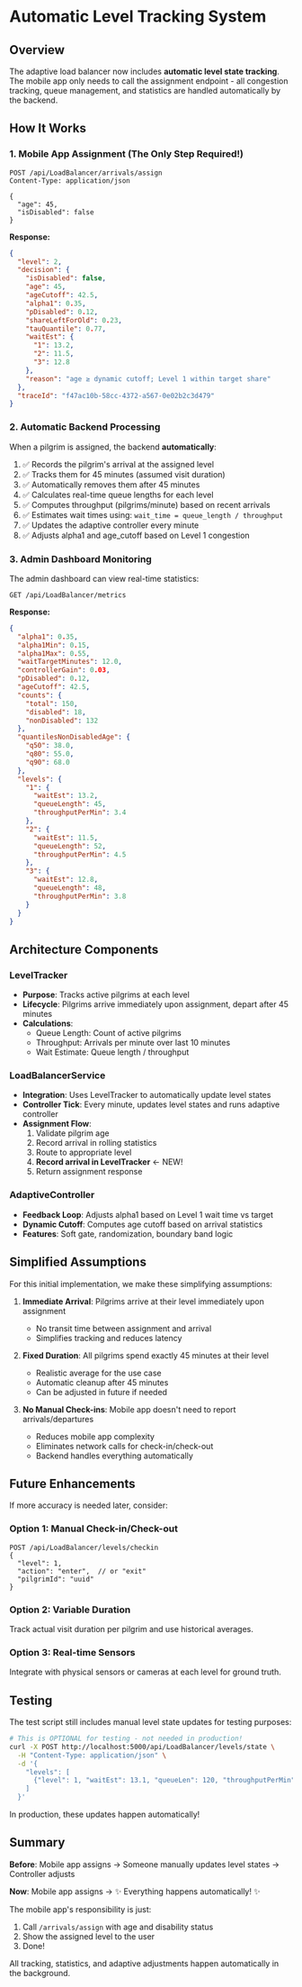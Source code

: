 # Automatic Level Tracking System

## Overview

The adaptive load balancer now includes **automatic level state tracking**. The mobile app only needs to call the assignment endpoint - all congestion tracking, queue management, and statistics are handled automatically by the backend.

## How It Works

### 1. Mobile App Assignment (The Only Step Required!)

```http
POST /api/LoadBalancer/arrivals/assign
Content-Type: application/json

{
  "age": 45,
  "isDisabled": false
}
```

**Response:**
```json
{
  "level": 2,
  "decision": {
    "isDisabled": false,
    "age": 45,
    "ageCutoff": 42.5,
    "alpha1": 0.35,
    "pDisabled": 0.12,
    "shareLeftForOld": 0.23,
    "tauQuantile": 0.77,
    "waitEst": {
      "1": 13.2,
      "2": 11.5,
      "3": 12.8
    },
    "reason": "age ≥ dynamic cutoff; Level 1 within target share"
  },
  "traceId": "f47ac10b-58cc-4372-a567-0e02b2c3d479"
}
```

### 2. Automatic Backend Processing

When a pilgrim is assigned, the backend **automatically**:

1. ✅ Records the pilgrim's arrival at the assigned level
2. ✅ Tracks them for 45 minutes (assumed visit duration)
3. ✅ Automatically removes them after 45 minutes
4. ✅ Calculates real-time queue lengths for each level
5. ✅ Computes throughput (pilgrims/minute) based on recent arrivals
6. ✅ Estimates wait times using: `wait_time = queue_length / throughput`
7. ✅ Updates the adaptive controller every minute
8. ✅ Adjusts alpha1 and age_cutoff based on Level 1 congestion

### 3. Admin Dashboard Monitoring

The admin dashboard can view real-time statistics:

```http
GET /api/LoadBalancer/metrics
```

**Response:**
```json
{
  "alpha1": 0.35,
  "alpha1Min": 0.15,
  "alpha1Max": 0.55,
  "waitTargetMinutes": 12.0,
  "controllerGain": 0.03,
  "pDisabled": 0.12,
  "ageCutoff": 42.5,
  "counts": {
    "total": 150,
    "disabled": 18,
    "nonDisabled": 132
  },
  "quantilesNonDisabledAge": {
    "q50": 38.0,
    "q80": 55.0,
    "q90": 68.0
  },
  "levels": {
    "1": {
      "waitEst": 13.2,
      "queueLength": 45,
      "throughputPerMin": 3.4
    },
    "2": {
      "waitEst": 11.5,
      "queueLength": 52,
      "throughputPerMin": 4.5
    },
    "3": {
      "waitEst": 12.8,
      "queueLength": 48,
      "throughputPerMin": 3.8
    }
  }
}
```

## Architecture Components

### LevelTracker
- **Purpose**: Tracks active pilgrims at each level
- **Lifecycle**: Pilgrims arrive immediately upon assignment, depart after 45 minutes
- **Calculations**:
  - Queue Length: Count of active pilgrims
  - Throughput: Arrivals per minute over last 10 minutes
  - Wait Estimate: Queue length / throughput

### LoadBalancerService
- **Integration**: Uses LevelTracker to automatically update level states
- **Controller Tick**: Every minute, updates level states and runs adaptive controller
- **Assignment Flow**:
  1. Validate pilgrim age
  2. Record arrival in rolling statistics
  3. Route to appropriate level
  4. **Record arrival in LevelTracker** ← NEW!
  5. Return assignment response

### AdaptiveController
- **Feedback Loop**: Adjusts alpha1 based on Level 1 wait time vs target
- **Dynamic Cutoff**: Computes age cutoff based on arrival statistics
- **Features**: Soft gate, randomization, boundary band logic

## Simplified Assumptions

For this initial implementation, we make these simplifying assumptions:

1. **Immediate Arrival**: Pilgrims arrive at their level immediately upon assignment
   - No transit time between assignment and arrival
   - Simplifies tracking and reduces latency

2. **Fixed Duration**: All pilgrims spend exactly 45 minutes at their level
   - Realistic average for the use case
   - Automatic cleanup after 45 minutes
   - Can be adjusted in future if needed

3. **No Manual Check-ins**: Mobile app doesn't need to report arrivals/departures
   - Reduces mobile app complexity
   - Eliminates network calls for check-in/check-out
   - Backend handles everything automatically

## Future Enhancements

If more accuracy is needed later, consider:

### Option 1: Manual Check-in/Check-out
```http
POST /api/LoadBalancer/levels/checkin
{
  "level": 1,
  "action": "enter",  // or "exit"
  "pilgrimId": "uuid"
}
```

### Option 2: Variable Duration
Track actual visit duration per pilgrim and use historical averages.

### Option 3: Real-time Sensors
Integrate with physical sensors or cameras at each level for ground truth.

## Testing

The test script still includes manual level state updates for testing purposes:

```bash
# This is OPTIONAL for testing - not needed in production!
curl -X POST http://localhost:5000/api/LoadBalancer/levels/state \
  -H "Content-Type: application/json" \
  -d '{
    "levels": [
      {"level": 1, "waitEst": 13.1, "queueLen": 120, "throughputPerMin": 10.5}
    ]
  }'
```

In production, these updates happen automatically!

## Summary

**Before**: Mobile app assigns → Someone manually updates level states → Controller adjusts

**Now**: Mobile app assigns → ✨ Everything happens automatically! ✨

The mobile app's responsibility is just:
1. Call `/arrivals/assign` with age and disability status
2. Show the assigned level to the user
3. Done!

All tracking, statistics, and adaptive adjustments happen automatically in the background.
